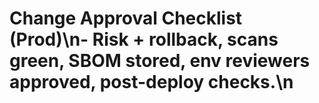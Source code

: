 # Change Approval Checklist (Prod)\n- Risk + rollback, scans green, SBOM stored, env reviewers approved, post-deploy checks.\n
